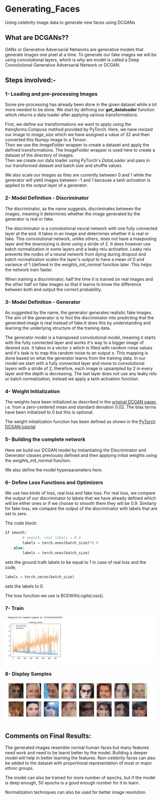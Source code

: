 # Generating_Faces
Using celebrity image data to generate new faces using DCGANs

## What are DCGANs?? <br>
GANs or Generative Adversarial Networks are generative models that generate images one pixel at a time. To generate our fake images we will be using convolutional layers, which is why are model is called a Deep Convolutional Generative Adversarial Network or DCGAN. <br>

## Steps involved:- <br>
### 1- Loading and pre-processing Images <br>
Some pre-processing has already been done in the given dataset while a lot more needed to be done. We start by defining our **get_dataloader** function which returns a data loader after applying various transformations. <br>

First, we define our transformations we want to apply using the *transforms.Compose* method provided by PyTorch. Here, we have resized our image to *image_size* which we have assigned a value of 32 and then converted this Numpy image to a Tensor. <br>
Then we use the *ImageFolder* wrapper to create a dataset and apply the defined transformations. The ImageFolder wrapper is used here to create a dataset of the directory of images. <br> 
Then we create our data loader using PyTorch's *DataLoader* and pass in our transformed dataset and batch size and shuffle values. <br> 

We also scale our images as they are currently between 0 and 1 while the generator will yield images between -1 and 1 because a tanh activation is applied to the output layer of a generator. <br>

### 2- Model Definition - Discriminator <br>
The discriminator, as the name suggests, discriminates between the images, meaning it determines whether the image generated by the generator is real or fake. <br>

The discriminator is a convolutional neural network with one fully connected layer at the end. It takes in an image and determines whether it is real or fake. This convolutional network, unlike others, does not have a maxpooling layer and the downsizing is done using a stride of 2. It does however use batch normalization in some layers and a leaky relu activation. Leaky relu prevents the nodes of a neural network from dying during dropout and batch normalization scales the layer's output to have a mean of 0 and variance of 1 (defined in the *weights_init_normal* function later. This helps the network train faster. <br> 

When training a discriminator, half the time it is trained on real images and the other half on fake images so that it learns to know the difference between both and output the correct probability. <br>

### 3- Model Definition - Generator <br> 
As suggested by the name, the generator generates realistic fake images. The aim of the generator is to fool the discriminator into predicting that the generated image is real instead of fake.It does this by understanding and learning the underlying structure of the training data. <br>

The generator model is a transposed convolutional model, meaning it starts with the fully connected layer and works it's way to a bigger image of desired size. It takes in a vector z which is filled with random noise values and it's task is to map this random noise to an output x. This mapping is done based on what the generator learns from the training data. In our model we start with a fully connected layer and move to convolutional layers with a stride of 2, therefore, each image is upsampled by 2 in every layer and the depth is decreasing. The last layer does not use any leaky relu or batch normalization, instead we apply a tanh activation function. <br>

### 4- Weight Initialization <br>
The weights have been initialized as described in the [original DCGAN paper](https://arxiv.org/pdf/1511.06434.pdf), i.e. from a zero-centered mean and standard deviation 0.02. The bias terms have been initialized to 0 but this is optional. <br>

The weight initialization function has been defined as shown in the [PyTorch DCGAN tutorial](https://pytorch.org/tutorials/beginner/dcgan_faces_tutorial.html#weight-initialization) <br>

### 5- Building the complete network <br> 
Here we build our DCGAN model by instantiating the Discriminator and Generator classes previously defined and then applying initial weights using the *weights_init_normal* function. <br>

We also define the model hyperparameters here. <br>

### 6- Define Loss Functions and Optimizers <br> 
We use two kinds of loss, real loss and fake loss. For real loss, we compare the output of our discriminator to labels that we have already defined which will be either ones or if we choose to smooth them they will be 0.9. Similarly for fake loss, we compare the output of the discriminator with labels that are set to zero. <br>

The code block: <br>
``` python
if smooth:
        # smooth, real labels = 0.9
        labels = torch.ones(batch_size)*0.9
    else:
        labels = torch.ones(batch_size)
```
sets the ground truth labels to be equal to 1 in case of real loss and the code, <br>

``` python
labels = torch.zeros(batch_size)
```
sets the labels to 0. <br>

The loss function we use is BCEWithLogitsLoss().

### 7- Train <br> 
![training loss](https://github.com/shahzina/Generating_Faces/blob/master/img_dcgan/training%20loss.png)

### 8- Display Samples <br>
![generated images](https://github.com/shahzina/Generating_Faces/blob/master/img_dcgan/generated%20images.png)


## Comments on Final Results: <br> 
The generated images resemble normal human faces but many features need work and need to be learnt better by the model. Building a deeper model will help in better learning the features. Non-celebrity faces can also be added to the dataset with proportional representation of most or major ethnic groups. <br>

The model can also be trained for more number of epochs, but if the model is deep enough, 50 epochs is a good enough number for it to learn. <br> 

Normalization techniques can also be used for better image resolution. <br>
